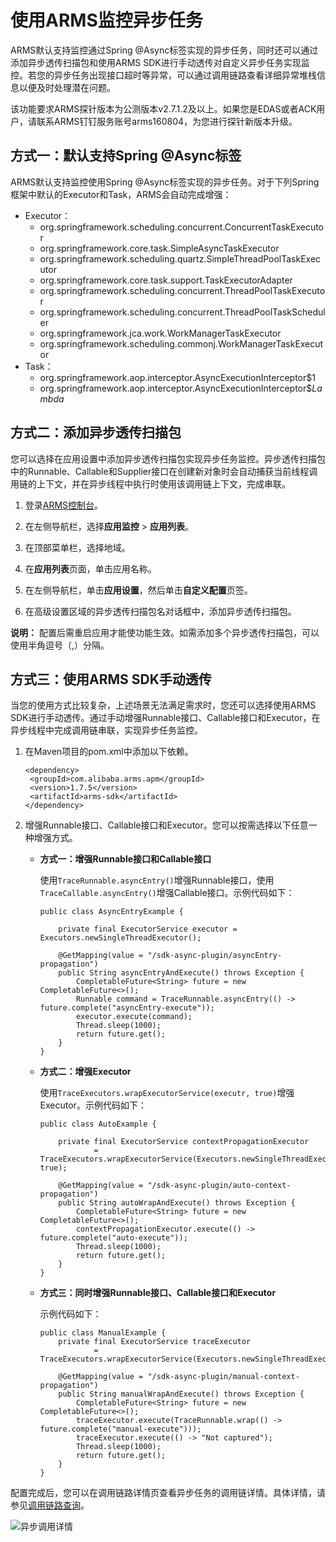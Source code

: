 # 使用ARMS监控异步任务

ARMS默认支持监控通过Spring @Async标签实现的异步任务，同时还可以通过添加异步透传扫描包和使用ARMS SDK进行手动透传对自定义异步任务实现监控。若您的异步任务出现接口超时等异常，可以通过调用链路查看详细异常堆栈信息以便及时处理潜在问题。

该功能要求ARMS探针版本为公测版本v2.7.1.2及以上。如果您是EDAS或者ACK用户，请联系ARMS钉钉服务账号arms160804，为您进行探针新版本升级。

## 方式一：默认支持Spring @Async标签

ARMS默认支持监控使用Spring @Async标签实现的异步任务。对于下列Spring框架中默认的Executor和Task，ARMS会自动完成增强：

-   Executor：
    -   org.springframework.scheduling.concurrent.ConcurrentTaskExecutor
    -   org.springframework.core.task.SimpleAsyncTaskExecutor
    -   org.springframework.scheduling.quartz.SimpleThreadPoolTaskExecutor
    -   org.springframework.core.task.support.TaskExecutorAdapter
    -   org.springframework.scheduling.concurrent.ThreadPoolTaskExecutor
    -   org.springframework.scheduling.concurrent.ThreadPoolTaskScheduler
    -   org.springframework.jca.work.WorkManagerTaskExecutor
    -   org.springframework.scheduling.commonj.WorkManagerTaskExecutor
-   Task：
    -   org.springframework.aop.interceptor.AsyncExecutionInterceptor$1
    -   org.springframework.aop.interceptor.AsyncExecutionInterceptor$$Lambda$

## 方式二：添加异步透传扫描包

您可以选择在应用设置中添加异步透传扫描包实现异步任务监控。异步透传扫描包中的Runnable、Callable和Supplier接口在创建新对象时会自动捕获当前线程调用链的上下文，并在异步线程中执行时使用该调用链上下文，完成串联。

1.  登录[ARMS控制台](https://arms.console.aliyun.com/#/home)。

2.  在左侧导航栏，选择**应用监控** \> **应用列表**。

3.  在顶部菜单栏，选择地域。

4.  在**应用列表**页面，单击应用名称。

5.  在左侧导航栏，单击**应用设置**，然后单击**自定义配置**页签。

6.  在高级设置区域的异步透传扫描包名对话框中，添加异步透传扫描包。


**说明：** 配置后需重启应用才能使功能生效。如需添加多个异步透传扫描包，可以使用半角逗号（,）分隔。

## 方式三：使用ARMS SDK手动透传

当您的使用方式比较复杂，上述场景无法满足需求时，您还可以选择使用ARMS SDK进行手动透传。通过手动增强Runnable接口、Callable接口和Executor，在异步线程中完成调用链串联，实现异步任务监控。

1.  在Maven项目的pom.xml中添加以下依赖。

    ```
    <dependency>
     <groupId>com.alibaba.arms.apm</groupId>
     <version>1.7.5</version>
     <artifactId>arms-sdk</artifactId>
    </dependency>
    ```

2.  增强Runnable接口、Callable接口和Executor。您可以按需选择以下任意一种增强方式。

    -   **方式一：增强Runnable接口和Callable接口**

        使用`TraceRunnable.asyncEntry()`增强Runnable接口，使用`TraceCallable.asyncEntry()`增强Callable接口。示例代码如下：

        ```
        public class AsyncEntryExample {
        
            private final ExecutorService executor = Executors.newSingleThreadExecutor();
        
            @GetMapping(value = "/sdk-async-plugin/asyncEntry-propagation")
            public String asyncEntryAndExecute() throws Exception {
                CompletableFuture<String> future = new CompletableFuture<>();
                Runnable command = TraceRunnable.asyncEntry(() -> future.complete("asyncEntry-execute"));
                executor.execute(command);
                Thread.sleep(1000);
                return future.get();
            }
        }
        ```

    -   **方式二：增强Executor**

        使用`TraceExecutors.wrapExecutorService(executr, true)`增强Executor。示例代码如下：

        ```
        public class AutoExample {
        
            private final ExecutorService contextPropagationExecutor
                    = TraceExecutors.wrapExecutorService(Executors.newSingleThreadExecutor(), true);
        
            @GetMapping(value = "/sdk-async-plugin/auto-context-propagation")
            public String autoWrapAndExecute() throws Exception {
                CompletableFuture<String> future = new CompletableFuture<>();
                contextPropagationExecutor.execute(() -> future.complete("auto-execute"));
                Thread.sleep(1000);
                return future.get();
            }
        }
        ```

    -   **方式三：同时增强Runnable接口、Callable接口和Executor**

        示例代码如下：

        ```
        public class ManualExample {
            private final ExecutorService traceExecutor
                    = TraceExecutors.wrapExecutorService(Executors.newSingleThreadExecutor());
        
            @GetMapping(value = "/sdk-async-plugin/manual-context-propagation")
            public String manualWrapAndExecute() throws Exception {
                CompletableFuture<String> future = new CompletableFuture<>();
                traceExecutor.execute(TraceRunnable.wrap(() -> future.complete("manual-execute")));
                traceExecutor.execute(() -> "Not captured");
                Thread.sleep(1000);
                return future.get();
            }
        }
        ```


配置完成后，您可以在调用链路详情页查看异步任务的调用链详情。具体详情，请参见[调用链路查询](/cn.zh-CN/应用监控/控制台功能/调用链路查询.md)。

![异步调用详情](https://static-aliyun-doc.oss-accelerate.aliyuncs.com/assets/img/zh-CN/5381012261/p278209.png)

